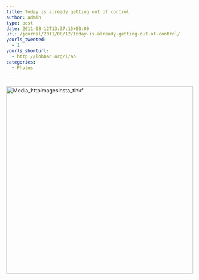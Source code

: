 ```yaml
---
title: Today is already getting out of control
author: admin
type: post
date: 2011-08-12T13:37:15+00:00
url: /journal/2011/08/12/today-is-already-getting-out-of-control/
yourls_tweeted:
  - 1
yourls_shorturl:
  - http://lobban.org/i/ao
categories:
  - Photos

---
```

<div class='posterous_autopost'>
  <a href="http://instagr.am/p/KByzA/"></p> 
  
  <div class='p_embed p_image_embed'>
    <a href="http://posterous.com/getfile/files.posterous.com/nonimage/wGzwjGgEEIscEByDEGixuxDjzBveixiAArjFdnCGsHzattpIBiIxkcwdalft/media_httpimagesinsta_tlhkf.jpg.scaled1000.jpg"><img alt="Media_httpimagesinsta_tlhkf" height="500" src="http://posterous.com/getfile/files.posterous.com/nonimage/wGzwjGgEEIscEByDEGixuxDjzBveixiAArjFdnCGsHzattpIBiIxkcwdalft/media_httpimagesinsta_tlhkf.jpg.scaled500.jpg" width="500" /></a>
  </div>
  
  <p>
    </a></div>